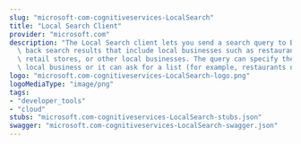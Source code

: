 ```yaml
---
slug: "microsoft-com-cognitiveservices-LocalSearch"
title: "Local Search Client"
provider: "microsoft.com"
description: "The Local Search client lets you send a search query to Bing and get\
  \ back search results that include local businesses such as restaurants, hotels,\
  \ retail stores, or other local businesses. The query can specify the name of the\
  \ local business or it can ask for a list (for example, restaurants near me)."
logo: "microsoft.com-cognitiveservices-LocalSearch-logo.png"
logoMediaType: "image/png"
tags:
- "developer_tools"
- "cloud"
stubs: "microsoft.com-cognitiveservices-LocalSearch-stubs.json"
swagger: "microsoft.com-cognitiveservices-LocalSearch-swagger.json"
---
```

